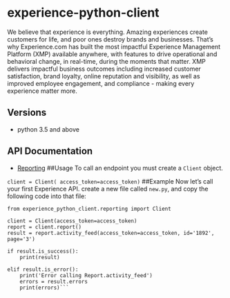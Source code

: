 # experience-python-client
We believe that experience is everything. Amazing experiences create customers for life, and poor ones destroy brands and businesses. That’s why Experience.com has built the most impactful Experience Management Platform (XMP) available anywhere, with features to drive operational and behavioral change, in real-time, during the moments that matter. XMP delivers impactful business outcomes including increased customer satisfaction, brand loyalty, online reputation and visibility, as well as improved employee engagement, and compliance - making every experience matter more.
## Versions
* python 3.5 and above
## API Documentation
* [Reporting](experience_python_client/doc/report.md)
##Usage
To call an endpoint you must create a `Client` object.

`client = Client(
    access_token=access_token)`
##Example
Now let’s call your first Experience API. create a new file called `new.py`, and copy the following code into that file:

```from experience_python_client.constants import access_token
from experience_python_client.reporting import Client

client = Client(access_token=access_token)
report = client.report()
result = report.activity_feed(access_token=access_token, id='1892', page='3')

if result.is_success():
    print(result)
 
elif result.is_error():
    print('Error calling Report.activity_feed')
    errors = result.errors
    print(errors)```
  